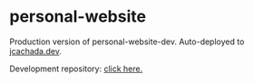# personal-website
Production version of personal-website-dev. Auto-deployed to <a href="https://jcachada.dev">jcachada.dev</a>.

Development repository: <a href="https://github.com/JCachada/personal-website-dev">click here.</a>
